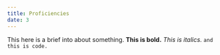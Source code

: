 ```yaml
---
title: Proficiencies
date: 3
---
```


This here is a brief into about something. **This is bold.** *This is italics.* `and this is code.`